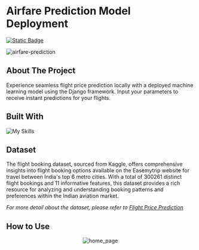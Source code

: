 # Airfare Prediction Model Deployment

[![Static Badge](https://img.shields.io/badge/Back_to_Portfolio_Page-red?style=for-the-badge&logo=github&labelColor=black)](https://izzad2413.github.io/nazmirulizzadnassir.github.io/)

![airfare-prediction](https://github.com/user-attachments/assets/abc9a8ce-d68a-40ef-9180-3f1be92be74d)

## About The Project

Experience seamless flight price prediction locally with a deployed machine learning model using the Django framework. Input your parameters to receive instant predictions for your flights.

## Built With

![My Skills](https://go-skill-icons.vercel.app/api/icons?i=vscode,python,tensorflow,django&titles=true)

## Dataset

The flight booking dataset, sourced from Kaggle, offers comprehensive insights into flight booking options available on the Easemytrip website for travel between India's top 6 metro cities. With a total of 300261 distinct flight bookings and 11 informative features, this dataset provides a rich resource for analyzing and understanding booking patterns and preferences within the Indian aviation market. 

_For more detail about the dataset, please refer to [Flight Price Prediction](https://www.kaggle.com/datasets/shubhambathwal/flight-price-prediction)_

## How to Use

<div style="text-align:center">
    <img src="https://github.com/izzad2413/django_project/assets/88135216/3a507dd1-8882-4565-93ba-b74f7b5d2bc1" alt="home_page">
</div>
